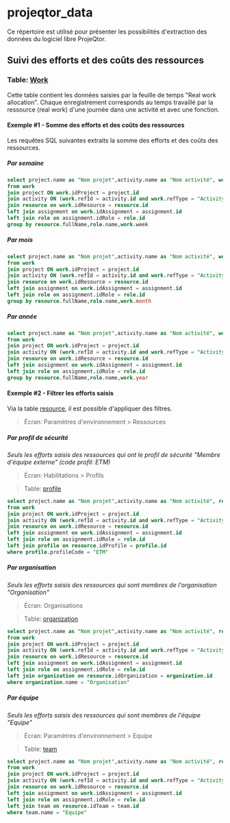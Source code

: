# projeqtor_data

Ce répertoire est utilisé pour présenter les possibilités d'extraction des données du logiciel libre ProjeQtor.

## Suivi des efforts et des coûts des ressources

### Table: [Work](/table_work.md)

Cette table contient les données saisies par la feuille de temps "Real work allocation". Chaque enregistrement corresponds au temps travaillé par la ressource (real work) d'une journée dans une activité et avec une fonction.

#### Exemple #1 - Somme des efforts et des coûts des ressources 

Les requêtes SQL suivantes extraits la somme des efforts et des coûts des ressources.

##### Par semaine

```sql
select project.name as "Nom projet",activity.name as "Nom activité", work.week as "Semaine", resource.fullName as "Nom ressource",role.name as "Fonction",sum(work.work) as "Efforts",sum(work.cost) as "Coûts"
from work 
join project ON work.idProject = project.id
join activity ON (work.refId = activity.id and work.refType = "Activity")
join resource on work.idResource = resource.id
left join assignment on work.idAssignment = assignment.id
left join role on assignment.idRole = role.id
group by resource.fullName,role.name,work.week
```

##### Par mois

```sql
select project.name as "Nom projet",activity.name as "Nom activité", work.month as "Mois", resource.fullName as "Nom ressource",role.name as "Fonction",sum(work.work) as "Efforts",sum(work.cost) as "Coûts"
from work 
join project ON work.idProject = project.id
join activity ON (work.refId = activity.id and work.refType = "Activity")
join resource on work.idResource = resource.id
left join assignment on work.idAssignment = assignment.id
left join role on assignment.idRole = role.id
group by resource.fullName,role.name,work.month
```

##### Par année

```sql
select project.name as "Nom projet",activity.name as "Nom activité", work.year as "Année", resource.fullName as "Nom ressource",role.name as "Fonction",sum(work.work) as "Efforts",sum(work.cost) as "Coûts"
from work 
join project ON work.idProject = project.id
join activity ON (work.refId = activity.id and work.refType = "Activity")
join resource on work.idResource = resource.id
left join assignment on work.idAssignment = assignment.id
left join role on assignment.idRole = role.id
group by resource.fullName,role.name,work.year
```

#### Exemple #2 - Filtrer les efforts saisis

Via la table [resource](/table_resource.md), il est possible d'appliquer des filtres.

> Écran: Paramètres d'environnement > Ressources

##### Par profil de sécurité

_Seuls les efforts saisis des ressources qui ont le profil de sécurité "Membre d'équipe externe" (code profil: ETM)_

> Écran: Habilitations > Profils

> Table: [profile](/table_profile.md)

```sql
select project.name as "Nom projet",activity.name as "Nom activité", resource.fullName as "Nom ressource",role.name as "Fonction", work.workDate as "Journée",work.work as "Effort",work.cost as "Coût"
from work 
join project ON work.idProject = project.id
join activity ON (work.refId = activity.id and work.refType = "Activity")
join resource on work.idResource = resource.id
left join assignment on work.idAssignment = assignment.id
left join role on assignment.idRole = role.id
left join profile on resource.idProfile = profile.id
where profile.profileCode = "ETM"
```

##### Par organisation

_Seuls les efforts saisis des ressources qui sont membres de l'organisation "Organisation"_

> Écran: Organisations

> Table: [organization](/table_organization.md)


```sql
select project.name as "Nom projet",activity.name as "Nom activité", resource.fullName as "Nom ressource",role.name as "Fonction", work.workDate as "Journée",work.work as "Effort",work.cost as "Coût"
from work 
join project ON work.idProject = project.id
join activity ON (work.refId = activity.id and work.refType = "Activity")
join resource on work.idResource = resource.id
left join assignment on work.idAssignment = assignment.id
left join role on assignment.idRole = role.id
left join organization on resource.idOrganization = organization.id
where organization.name = "Organisation"
```

##### Par équipe

_Seuls les efforts saisis des ressources qui sont membres de l'équipe "Equipe"_

> Écran: Paramètres d'environnement > Equipe

> Table: [team](/table_team.md)

```sql
select project.name as "Nom projet",activity.name as "Nom activité", resource.fullName as "Nom ressource",role.name as "Fonction", work.workDate as "Journée",work.work as "Effort",work.cost as "Coût"
from work 
join project ON work.idProject = project.id
join activity ON (work.refId = activity.id and work.refType = "Activity")
join resource on work.idResource = resource.id
left join assignment on work.idAssignment = assignment.id
left join role on assignment.idRole = role.id
left join team on resource.idTeam = team.id
where team.name = "Equipe"
```
